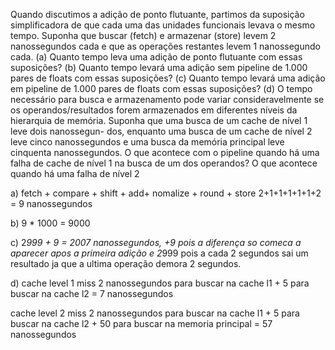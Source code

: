 Quando discutimos a adição de ponto flutuante, partimos da suposição simplificadora de
que cada uma das unidades funcionais levava o mesmo tempo. Suponha que buscar
(fetch) e armazenar (store) levem 2 nanossegundos cada e que as operações restantes
levem 1 nanossegundo cada.
(a) Quanto tempo leva uma adição de ponto flutuante com essas suposições?
(b) Quanto tempo levará uma adição sem pipeline de 1.000 pares de floats com essas
suposições?
(c) Quanto tempo levará uma adição em pipeline de 1.000 pares de floats com essas
suposições?
(d) O tempo necessário para busca e armazenamento pode variar consideravelmente
se os operandos/resultados forem armazenados em diferentes níveis da hierarquia
de memória. Suponha que uma busca de um cache de nível 1 leve dois nanossegun-
dos, enquanto uma busca de um cache de nível 2 leve cinco nanossegundos e uma
busca da memória principal leve cinquenta nanossegundos. O que acontece com o
pipeline quando há uma falha de cache de nível 1 na busca de um dos operandos?
O que acontece quando há uma falha de nível 2

a) 
fetch + compare + shift + add+ nomalize + round + store
2+1+1+1+1+1+2 = 9 nanossegundos

b) 9 * 1000 = 9000


c) 2*999 + 9 = 2007 nanossegundos, +9 pois a diferença so comeca a aparecer apos a primeira adição e  2*999 pois a cada 2 segundos sai um resultado ja que a ultima operação demora 2 segundos.

d) cache level 1 miss 
   2 nanossegundos para buscar na cache l1 + 5 para buscar na cache l2 = 7 nanossegundos

   cache level 2 miss 
   2 nanossegundos para buscar na cache l1 + 5 para buscar na cache l2 + 50 para buscar na memoria principal = 57 nanossegundos
